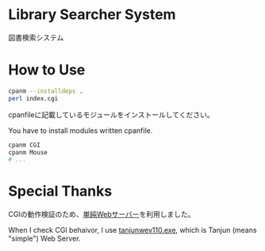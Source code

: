# Library Searcher System

図書検索システム



# How to Use

```sh
cpanm --installdeps .
perl index.cgi
```

cpanfileに記載しているモジュールをインストールしてください。

You have to install modules written cpanfile.

```sh
cpanm CGI
cpanm Mouse
# ...
```



# Special Thanks

CGIの動作検証のため、[単純Webサーバー](https://www.vector.co.jp/soft/dl/winnt/net/se453091.html)を利用しました。

When I check CGI behaivor, I use [tanjunwev110.exe](https://www.vector.co.jp/soft/dl/winnt/net/se453091.html), which is Tanjun (means "simple") Web Server.

